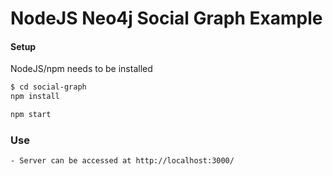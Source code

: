 # NodeJS Neo4j Social Graph Example

#### Setup

NodeJS/npm needs to be installed
```sh
$ cd social-graph
npm install

npm start
```

### Use
    - Server can be accessed at http://localhost:3000/
